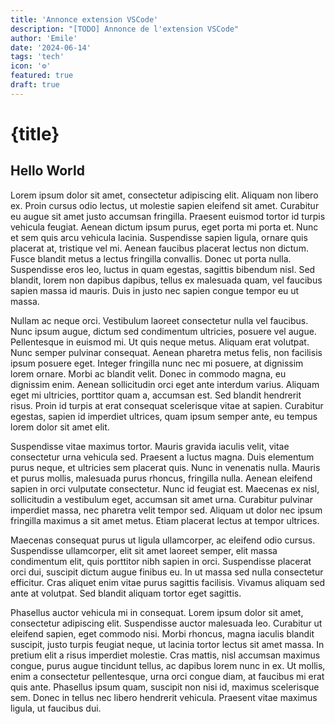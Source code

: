 ```yaml
---
title: 'Annonce extension VSCode'
description: "[TODO] Annonce de l'extension VSCode"
author: 'Emile'
date: '2024-06-14'
tags: 'tech'
icon: '⚙️'
featured: true
draft: true
---
```


# {title}

## Hello World

Lorem ipsum dolor sit amet, consectetur adipiscing elit. Aliquam non libero ex. Proin cursus odio lectus, ut molestie sapien eleifend sit amet. Curabitur eu augue sit amet justo accumsan fringilla. Praesent euismod tortor id turpis vehicula feugiat. Aenean dictum ipsum purus, eget porta mi porta et. Nunc et sem quis arcu vehicula lacinia. Suspendisse sapien ligula, ornare quis placerat at, tristique vel mi. Aenean faucibus placerat lectus non dictum. Fusce blandit metus a lectus fringilla convallis. Donec ut porta nulla. Suspendisse eros leo, luctus in quam egestas, sagittis bibendum nisl. Sed blandit, lorem non dapibus dapibus, tellus ex malesuada quam, vel faucibus sapien massa id mauris. Duis in justo nec sapien congue tempor eu ut massa.

Nullam ac neque orci. Vestibulum laoreet consectetur nulla vel faucibus. Nunc ipsum augue, dictum sed condimentum ultricies, posuere vel augue. Pellentesque in euismod mi. Ut quis neque metus. Aliquam erat volutpat. Nunc semper pulvinar consequat. Aenean pharetra metus felis, non facilisis ipsum posuere eget. Integer fringilla nunc nec mi posuere, at dignissim lorem ornare. Morbi ac blandit velit. Donec in commodo magna, eu dignissim enim. Aenean sollicitudin orci eget ante interdum varius. Aliquam eget mi ultricies, porttitor quam a, accumsan est. Sed blandit hendrerit risus. Proin id turpis at erat consequat scelerisque vitae at sapien. Curabitur egestas, sapien id imperdiet ultrices, quam ipsum semper ante, eu tempus lorem dolor sit amet elit.

Suspendisse vitae maximus tortor. Mauris gravida iaculis velit, vitae consectetur urna vehicula sed. Praesent a luctus magna. Duis elementum purus neque, et ultricies sem placerat quis. Nunc in venenatis nulla. Mauris et purus mollis, malesuada purus rhoncus, fringilla nulla. Aenean eleifend sapien in orci vulputate consectetur. Nunc id feugiat est. Maecenas ex nisl, sollicitudin a vestibulum eget, accumsan sit amet urna. Curabitur pulvinar imperdiet massa, nec pharetra velit tempor sed. Aliquam ut dolor nec ipsum fringilla maximus a sit amet metus. Etiam placerat lectus at tempor ultrices.

Maecenas consequat purus ut ligula ullamcorper, ac eleifend odio cursus. Suspendisse ullamcorper, elit sit amet laoreet semper, elit massa condimentum elit, quis porttitor nibh sapien in orci. Suspendisse placerat orci dui, suscipit dictum augue finibus eu. In ut massa sed nulla consectetur efficitur. Cras aliquet enim vitae purus sagittis facilisis. Vivamus aliquam sed ante at volutpat. Sed blandit aliquam tortor eget sagittis.

Phasellus auctor vehicula mi in consequat. Lorem ipsum dolor sit amet, consectetur adipiscing elit. Suspendisse auctor malesuada leo. Curabitur ut eleifend sapien, eget commodo nisi. Morbi rhoncus, magna iaculis blandit suscipit, justo turpis feugiat neque, ut lacinia tortor lectus sit amet massa. In pretium elit a risus imperdiet molestie. Cras mattis, nisl accumsan maximus congue, purus augue tincidunt tellus, ac dapibus lorem nunc in ex. Ut mollis, enim a consectetur pellentesque, urna orci congue diam, at faucibus mi erat quis ante. Phasellus ipsum quam, suscipit non nisi id, maximus scelerisque sem. Donec in tellus nec libero hendrerit vehicula. Praesent vitae maximus ligula, ut faucibus dui.
